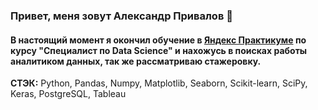 ### Привет, меня зовут Александр Привалов 👋
#### В настоящий момент я окончил обучение в [Яндекс Практикуме](https://practicum.yandex.ru) по курсу "Специалист по Data Science" и нахожусь в поисках работы аналитиком данных, так же рассматриваю стажеровку.

**СТЭК:**
Python, Pandas, Numpy, Matplotlib, Seaborn, Scikit-learn, SciPy, Keras, PostgreSQL, Tableau




<!--
**BoboBraine/BoboBraine** is a ✨ _special_ ✨ repository because its `README.md` (this file) appears on your GitHub profile.

Here are some ideas to get you started:

- 🔭 I’m currently working on ...
- 🌱 I’m currently learning ...
- 👯 I’m looking to collaborate on ...
- 🤔 I’m looking for help with ...
- 💬 Ask me about ...
- 📫 How to reach me: ...
- 😄 Pronouns: ...
- ⚡ Fun fact: ...
-->
